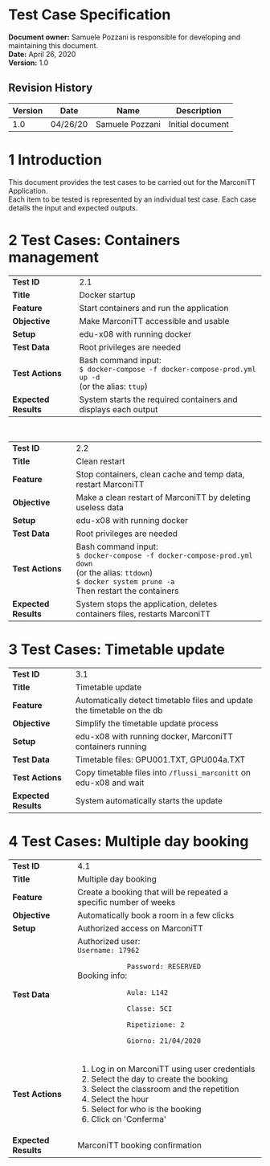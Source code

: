 # Test Case Specification

**Document owner:** Samuele Pozzani is responsible for developing and maintaining this document.  
**Date:** April 26, 2020  
**Version:** 1.0

## Revision History

| Version | Date     | Name            | Description      |
|---------|----------|-----------------|------------------|
| 1.0     | 04/26/20 | Samuele Pozzani | Initial document |

# 1 Introduction

This document provides the test cases to be carried out for the MarconiTT Application.<br>
Each item to be tested is represented by an individual test case. Each case details the input and expected outputs.

# 2 Test Cases: Containers management

<table>
    <tr>
        <td><b>Test ID</b></td>
        <td>2.1</td>
    </tr>
    <tr>
        <td><b>Title</b></td>
        <td>Docker startup</td>
    </tr>
    <tr>
        <td><b>Feature</b></td>
        <td>Start containers and run the application</td>
    </tr>
    <tr>
        <td><b>Objective</b></td>
        <td>Make MarconiTT accessible and usable</td>
    </tr>
    <tr>
        <td><b>Setup</b></td>
        <td>edu-x08 with running docker</td>
    </tr>
    <tr>
        <td><b>Test Data</b></td>
        <td>Root privileges are needed</td>
    </tr>
    <tr>
        <td><b>Test Actions</b></td>
        <td>Bash command input:<br>
        <code>$ docker-compose -f docker-compose-prod.yml up -d</code><br>
        (or the alias: <code>ttup</code>)</td>
    </tr>
    <tr>
        <td><b>Expected Results</b></td>
        <td>System starts the required containers and displays each output</td>
    </tr>
</table>

<br>

<table>
    <tr>
        <td><b>Test ID</b></td>
        <td>2.2</td>
    </tr>
    <tr>
        <td><b>Title</b></td>
        <td>Clean restart</td>
    </tr>
    <tr>
        <td><b>Feature</b></td>
        <td>Stop containers, clean cache and temp data, restart MarconiTT</td>
    </tr>
    <tr>
        <td><b>Objective</b></td>
        <td>Make a clean restart of MarconiTT by deleting useless data</td>
    </tr>
    <tr>
        <td><b>Setup</b></td>
        <td>edu-x08 with running docker</td>
    </tr>
    <tr>
        <td><b>Test Data</b></td>
        <td>Root privileges are needed</td>
    </tr>
    <tr>
        <td><b>Test Actions</b></td>
        <td>Bash command input:<br>
        <code>$ docker-compose -f docker-compose-prod.yml down</code><br>
        (or the alias: <code>ttdown</code>)<br>
        <code>$ docker system prune -a</code><br>
        Then restart the containers</td>
    </tr>
    <tr>
        <td><b>Expected Results</b></td>
        <td>System stops the application, deletes containers files, restarts MarconiTT</td>
    </tr>
</table>

# 3 Test Cases: Timetable update

<table>
    <tr>
        <td><b>Test ID</b></td>
        <td>3.1</td>
    </tr>
    <tr>
        <td><b>Title</b></td>
        <td>Timetable update</td>
    </tr>
    <tr>
        <td><b>Feature</b></td>
        <td>Automatically detect timetable files and update the timetable on the db</td>
    </tr>
    <tr>
        <td><b>Objective</b></td>
        <td>Simplify the timetable update process</td>
    </tr>
    <tr>
        <td><b>Setup</b></td>
        <td>edu-x08 with running docker, MarconiTT containers running</td>
    </tr>
    <tr>
        <td><b>Test Data</b></td>
        <td>Timetable files: GPU001.TXT, GPU004a.TXT</td>
    </tr>
    <tr>
        <td><b>Test Actions</b></td>
        <td>Copy timetable files into <code>/flussi_marconitt</code> on edu-x08 and wait</td>
    </tr>
    <tr>
        <td><b>Expected Results</b></td>
        <td>System automatically starts the update</td>
    </tr>
</table>

# 4 Test Cases: Multiple day booking

<table>
    <tr>
        <td><b>Test ID</b></td>
        <td>4.1</td>
    </tr>
    <tr>
        <td><b>Title</b></td>
        <td>Multiple day booking</td>
    </tr>
    <tr>
        <td><b>Feature</b></td>
        <td>Create a booking that will be repeated a specific number of weeks</td>
    </tr>
    <tr>
        <td><b>Objective</b></td>
        <td>Automatically book a room in a few clicks</td>
    </tr>
    <tr>
        <td><b>Setup</b></td>
        <td>Authorized access on MarconiTT</td>
    </tr>
    <tr>
        <td><b>Test Data</b></td>
        <td>Authorized user:<br>
        <code>Username: 17962<br>
            Password: RESERVED</code><br>
            Booking info:<br>
        <code>
            Aula: L142<br>
            Classe: 5CI<br>
            Ripetizione: 2<br>
            Giorno: 21/04/2020
            </code></td>
    </tr>
    <tr>
        <td><b>Test Actions</b></td>
        <td><ol>
            <li>Log in on MarconiTT using user credentials</li>
            <li>Select the day to create the booking</li>
            <li>Select the classroom and the repetition</li>
            <li>Select the hour</li>
            <li>Select for who is the booking</li>
            <li>Click on 'Conferma'</li></ol></td>
    </tr>
    <tr>
        <td><b>Expected Results</b></td>
        <td>MarconiTT booking confirmation</td>
    </tr>
</table>